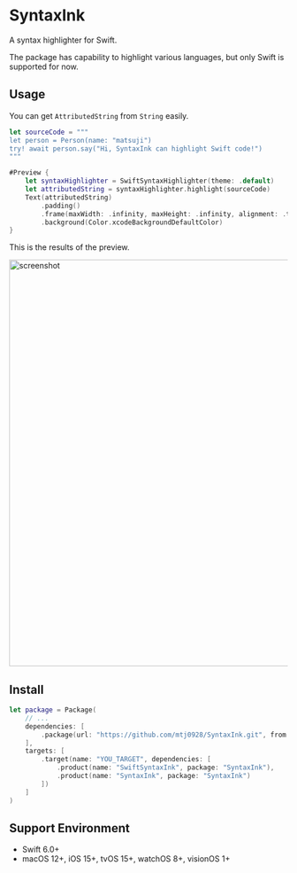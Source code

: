 # SyntaxInk

A syntax highlighter for Swift.

The package has capability to highlight various languages, but only Swift is supported for now.

## Usage
You can get `AttributedString` from `String` easily.
```swift
let sourceCode = """
let person = Person(name: "matsuji")
try! await person.say("Hi, SyntaxInk can highlight Swift code!")
"""

#Preview {
    let syntaxHighlighter = SwiftSyntaxHighlighter(theme: .default)
    let attributedString = syntaxHighlighter.highlight(sourceCode)
    Text(attributedString)
        .padding()
        .frame(maxWidth: .infinity, maxHeight: .infinity, alignment: .topLeading)
        .background(Color.xcodeBackgroundDefaultColor)
}
```

This is the results of the preview.

<img width="734" alt="screenshot" src="https://github.com/user-attachments/assets/d51f8e9c-acff-4e44-887e-dcf997beeae8" />



## Install
```swift
let package = Package(
    // ...
    dependencies: [
        .package(url: "https://github.com/mtj0928/SyntaxInk.git", from: "0.0.1"),
    ],
    targets: [
        .target(name: "YOU_TARGET", dependencies: [
            .product(name: "SwiftSyntaxInk", package: "SyntaxInk"),
            .product(name: "SyntaxInk", package: "SyntaxInk")
        ])
    ]
)
```

## Support Environment
- Swift 6.0+
- macOS 12+, iOS 15+, tvOS 15+, watchOS 8+, visionOS 1+

